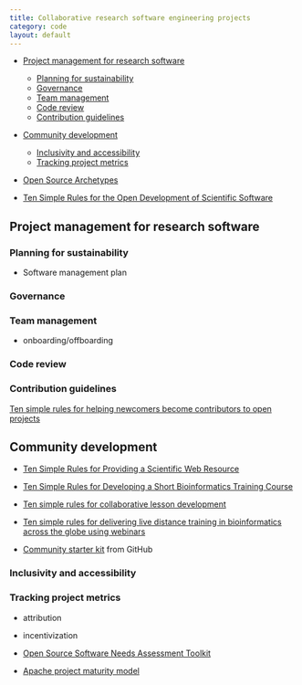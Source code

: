```yaml
---
title: Collaborative research software engineering projects
category: code
layout: default
---
```


- [Project management for research software](#project-management-for-research-software)
  - [Planning for sustainability](#planning-for-sustainability)
  - [Governance](#governance)
  - [Team management](#team-management)
  - [Code review](#code-review)
  - [Contribution guidelines](#contribution-guidelines)
- [Community development](#community-development)
  - [Inclusivity and accessibility](#inclusivity-and-accessibility)
  - [Tracking project metrics](#tracking-project-metrics)

- [Open Source Archetypes](https://blog.mozilla.org/wp-content/uploads/2018/05/MZOTS_OS_Archetypes_report_ext_scr.pdf)
- [Ten Simple Rules for the Open Development of Scientific Software](https://journals.plos.org/ploscompbiol/article?id=10.1371/journal.pcbi.1002802)

## Project management for research software

### Planning for sustainability

- Software management plan

### Governance

### Team management

- onboarding/offboarding

### Code review

### Contribution guidelines

[Ten simple rules for helping newcomers become contributors to open projects](https://journals.plos.org/ploscompbiol/article?id=10.1371/journal.pcbi.1007296)

## Community development

- [Ten Simple Rules for Providing a Scientific Web Resource](https://journals.plos.org/ploscompbiol/article?id=10.1371/journal.pcbi.1001126)
- [Ten Simple Rules for Developing a Short Bioinformatics Training Course](https://journals.plos.org/ploscompbiol/article?id=10.1371/journal.pcbi.1002245)
- [Ten simple rules for collaborative lesson development](https://journals.plos.org/ploscompbiol/article?id=10.1371/journal.pcbi.1005963)
- [Ten simple rules for delivering live distance training in bioinformatics across the globe using webinars](https://journals.plos.org/ploscompbiol/article?id=10.1371/journal.pcbi.1006419)

- [Community starter kit](https://lab.github.com/githubtraining/community-starter-kit) from GitHub

### Inclusivity and accessibility

### Tracking project metrics

- attribution
- incentivization

- [Open Source Software Needs Assessment Toolkit](https://internews.org/areas-of-expertise/global-tech/resources/open-source-software-lightweight-needs-assessment/)
- [Apache project maturity model](http://community.apache.org/apache-way/apache-project-maturity-model.html)
